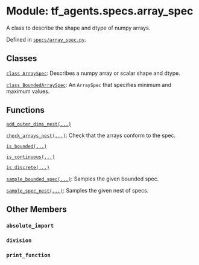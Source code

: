 <div itemscope itemtype="http://developers.google.com/ReferenceObject">
<meta itemprop="name" content="tf_agents.specs.array_spec" />
<meta itemprop="path" content="Stable" />
<meta itemprop="property" content="absolute_import"/>
<meta itemprop="property" content="division"/>
<meta itemprop="property" content="print_function"/>
</div>

# Module: tf_agents.specs.array_spec

A class to describe the shape and dtype of numpy arrays.



Defined in [`specs/array_spec.py`](https://github.com/tensorflow/agents/tree/master/tf_agents/specs/array_spec.py).

<!-- Placeholder for "Used in" -->


## Classes

[`class ArraySpec`](../../tf_agents/specs/ArraySpec.md): Describes a numpy array or scalar shape and dtype.

[`class BoundedArraySpec`](../../tf_agents/specs/BoundedArraySpec.md): An `ArraySpec` that specifies minimum and maximum values.

## Functions

[`add_outer_dims_nest(...)`](../../tf_agents/specs/array_spec/add_outer_dims_nest.md)

[`check_arrays_nest(...)`](../../tf_agents/specs/array_spec/check_arrays_nest.md): Check that the arrays conform to the spec.

[`is_bounded(...)`](../../tf_agents/specs/array_spec/is_bounded.md)

[`is_continuous(...)`](../../tf_agents/specs/array_spec/is_continuous.md)

[`is_discrete(...)`](../../tf_agents/specs/array_spec/is_discrete.md)

[`sample_bounded_spec(...)`](../../tf_agents/specs/array_spec/sample_bounded_spec.md): Samples the given bounded spec.

[`sample_spec_nest(...)`](../../tf_agents/specs/array_spec/sample_spec_nest.md): Samples the given nest of specs.

## Other Members

<h3 id="absolute_import"><code>absolute_import</code></h3>

<h3 id="division"><code>division</code></h3>

<h3 id="print_function"><code>print_function</code></h3>


